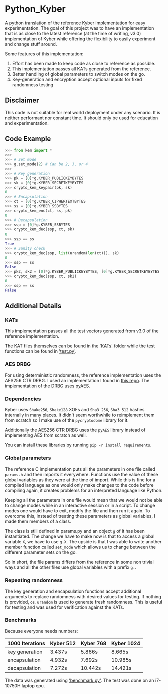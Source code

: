 # Python_Kyber

A python translation of the reference Kyber implementation for easy experimentation. The goal of this project was to have an implementation that is as close to the latest reference (at the time of writing, v3.0) implementation of Kyber while offering the flexibility to easily experiment and change stuff around.

Some features of this implementation:
1. Effort has been made to keep code as close to reference as possible.
2. This implementation passes all KATs generated from the reference.
3. Better handling of global parameters to switch modes on the go.
4. Key-generation and encryption accept optional inputs for fixed randomness testing

## Disclaimer

This code is not suitable for real world deployment under any scenario. It is neither performant nor constant time. It should only be used for education and experimentation.

## Code Example

```python
>>> from kem import *
>>>
>>> # Set mode
>>> g.set_mode(2) # Can be 2, 3, or 4
>>>
>>> # Key generation
>>> pk = [0]*g.KYBER_PUBLICKEYBYTES
>>> sk = [0]*g.KYBER_SECRETKEYBYTES
>>> crypto_kem_keypair(pk, sk)
0
>>> # Encapsulation
>>> ct = [0]*g.KYBER_CIPHERTEXTBYTES
>>> ss = [0]*g.KYBER_SSBYTES
>>> crypto_kem_enc(ct, ss, pk)
0
>>> # Decapsulation
>>> ssp = [0]*g.KYBER_SSBYTES
>>> crypto_kem_dec(ssp, ct, sk)
0
>>> ssp == ss
True
>>> # Sanity check
>>> crypto_kem_dec(ssp, list(urandom(len(ct))), sk)
0
>>> ssp == ss
False
>>> pk2, sk2 = [0]*g.KYBER_PUBLICKEYBYTES, [0]*g.KYBER_SECRETKEYBYTES
>>> crypto_kem_dec(ssp, ct, sk2)
0
>>> ssp == ss
False
```

## Additional Details

### KATs

This implementation passes all the test vectors generated from v3.0 of the reference implementation. 

The KAT files themselves can be found in the ['KATs'](KATs) folder while the test functions can be found in ['test.py'](test.py).

### AES DRBG

For using deterministic randomness, the reference implementation uses the AES256 CTR DRBG. I used an implementation I found in [this repo](https://github.com/popcornell/pyAES_DRBG). The implementation of the DRBG uses pyAES.

### Dependencies 

Kyber uses `Shake256`, `Shake128` XOFs and `Sha3_256`, `Sha3_512` hashes internally in many places. It didn't seem worthwhile to reimplement them from scratch so I make use of the `pycryptodome` library for it.

Additionally the AES256 CTR DRBG uses the `pyAES` library instead of implementing AES from scratch as well.

You can install these libraries by running `pip -r install requirements`.

### Global parameters

The reference C implementation puts all the parameters in one file called `params.h` and then imports it everywhere. Functions use the value of these global variables as they were at the time of import. While this is fine for a compiled language as one would only make changes to the code before compiling again, it creates problems for an interpreted language like Python.

Keeping all the parameters in one file would mean that we would not be able to change modes while in an interactive session or in a script. To change modes one would have to exit, modify the file and then run it again. To overcome this, instead of treating these parameters as global variables, I made them members of a class.

The class is still defined in params.py and an object `g` of it has been instantiated. The change we have to make now is that to access a global variable `X`, we have to use `g.X`. The upside is that I was able to write another member function called `set_mode` which allows us to change between the different parameter sets on the go.

So in short, the file params differs from the reference in some non trivial ways and all the other files use global variables with a prefix `g.`.

### Repeating randomness

The key generation and encapsulation functions accept additional arguments to replace randomness with desired values for testing. If nothing is provided, `os.urandom` is used to generate fresh randomness. This is useful for testing and was used for verification against the KATs.

### Benchmarks

Because everyone needs numbers:

| 1000 Iterations | Kyber 512 | Kyber 768 | Kyber 1024 |
|-----------------|-----------|-----------|------------|
| key generation  |  3.437s   |  5.866s   |   8.665s   |
| encapsulation   |  4.932s   |  7.692s   |  10.985s   |
| decapsulation   |  7.272s   |  10.442s  |  14.421s   |

The data was generated using ['benchmark.py'](benchmark.py).  The test was done on an i7-10750H laptop cpu.
